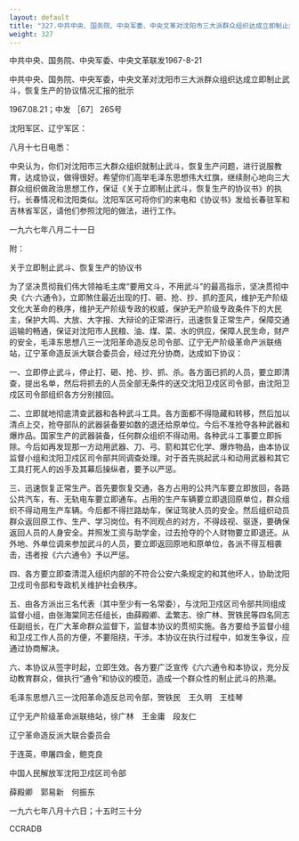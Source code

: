 ```yaml
---
layout: default
title: "327.中共中央、国务院、中央军委、中央文革对沈阳市三大派群众组织达成立即制止武斗、恢复生产的协议情况汇报的批示"
weight: 327
---
```


中共中央、国务院、中央军委、中央文革联发1967-8-21

中共中央、国务院、中央军委，中央文革对沈阳市三大派群众组织达成立即制止武斗，恢复生产的协议情况汇报的批示

1967.08.21；中发 ［67］ 265号

沈阳军区、辽宁军区：

八月十七日电悉：

中央认为，你们对沈阳市三大群众组织就制止武斗，恢复生产问题，进行说服教育，达成协议，做得很好。希望你们高举毛泽东思想伟大红旗，继续耐心地向三大群众组织做政治思想工作，保证《关于立即制止武斗，恢复生产的协议书》的执行。长春情况和沈阳类似。沈阳军区可将你们的来电和《协议书》发给长春驻军和吉林省军区，请他们参照沈阳的做法，进行工作。

一九六七年八月二十一日

附：

关于立即制止武斗、恢复生产的协议书

为了坚决贯彻我们伟大领袖毛主席“要用文斗，不用武斗”的最高指示，坚决贯彻中央《六·六通令》，立即煞住最近出现的打、砸、抢、抄、抓的歪风，维护无产阶级文化大革命的秩序，维护无产阶级专政的权威，保护无产阶级专政条件下的大民主，保护大鸣、大放、大字报、大辩论的正常进行，迅速恢复正常生产，保障交通运输的畅通，保证对沈阳市人民粮、油、煤、菜、水的供应，保障人民生命，财产的安全，毛泽东思想八三一沈阳革命造反总司令部、辽宁无产阶级革命产派联络站，辽宁革命造反派大联合委员会，经过充分协商，达成如下协议：

一、立即停止武斗，停止打、砸、抢、抄、抓、杀。各方面已抓的人员，要立即清查，提出名单，然后将抓去的人员全部无条件的送交沈阳卫戍区司令部，由沈阳卫戍区司令部组织各方分别接回。

二、立即就地彻底清查武器和各种武斗工具。各方面都不得隐藏和转移，然后加以清点上交，抢夺部队的武器装备要如数的退还给原单位。今后不准抢夺各种武器和爆炸品。国家生产的武器装备，任何群众组织不得动用。各种武斗工事要立即拆除。今后如再发现那一方动用武器、刀、弓、箭和其它化学、爆炸物品，由本协议监督小组和沈阳卫戍区司令部共同调查处理。对于首先挑起武斗和动用武器和其它工具打死人的凶手及其幕后操纵者，要予以严惩。

三、迅速恢复正常生产。首先要恢复交通，各方占用的公共汽车要立即放回，各路公共汽车，有、无轨电车要立即通车。占用的生产车辆要立即退回原单位，群众组织不得动用生产车辆。今后都不得拦路劫车，保证驾驶人员的安全。然后组织动员群众返回原工作、生产、学习岗位。有不同观点的对方，不得歧视、驱逐，要确保返回人员的人身安全。并照发工资与助学金，过去抢夺的个人财物要立即退还。从外地、外单位调来参加武斗的人员，要立即返回原地和原单位，各派不得互相袭击，违者按《六六通令》予以严惩。

四、各方要立即查清混入组织内部的不符合公安六条规定的和其他坏人，协助沈阳卫戍司令部和专政机关维护社会秩序。

五、由各方派出三名代表（其中至少有一名常委），与沈阳卫戍区司令部共同组成监督小组，由张海棠同志任组长，由薛殿卿、孟繁志、徐广林、贺铁民等四名同志任副组长，在广大革命群众监督下，监督本协议的贯彻实施。各方要给予监督小组和卫戍工作人员的方便，不要阻挠，干涉。本协议在执行过程中，如发生争议，应通过协商解决。

六、本协议从签字时起，立即生效。各方要广泛宣传《六六通令和本协议，充分反动教育群众，做执行“通令”和协议的模范，造成一个群众性的制止武斗的热潮。

毛泽东思想八三一沈阳革命造反总司令部，贺铁民　王久明　王桂琴

辽宁无产阶级革命派联络站，徐广林　王金庸　段友仁

辽宁革命造反派大联合委员会

于连英，申屠四金，鲍克良

中国人民解放军沈阳卫戍区司令部

薛殿卿　郭易新　何振东

一九六七年八月十六日；十五时三十分

CCRADB

